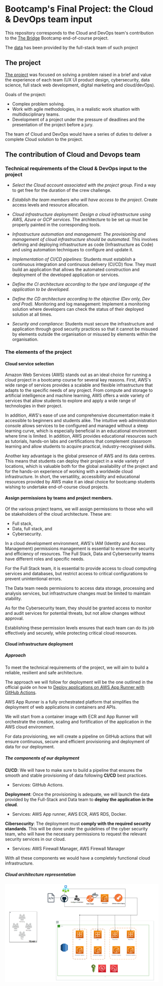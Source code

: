 # Bootcamp's Final Project: the Cloud & DevOps team input

This repository corresponds to the Cloud and DevOps team's contribution to the [The Bridge](https://www.thebridge.tech/?utm_medium=ppc&utm_source=adwords&utm_campaign=GA_The+Bridge_Marca&utm_term=the%20bridge%20bootcamp&hsa_kw=the%20bridge%20bootcamp&hsa_net=adwords&hsa_ver=3&hsa_cam=6496961935&hsa_ad=549241137266&hsa_acc=1272778203&hsa_src=g&hsa_grp=82036397030&hsa_mt=p&hsa_tgt=kwd-1287381892718&gclid=Cj0KCQjw06-oBhC6ARIsAGuzdw3wywTfvzIW39JlTTrYJZYpkwF0yUkijjEy_5Isn9yp4Dv70WAwjewaAu5zEALw_wcB) Bootcamp end-of-course project.

The [data](https://github.com/AlbertoJBaez/full-stack) has been provided by the full-stack team of such project 

## The project 

[The project](https://github.com/desafioteam1) was focused on solving a problem raised in a brief and value the experience of each team (UX UI product design, cybersecurity, data science, full stack web development, digital marketing and cloud/devOps).

Goals of the project:

- Complex problem solving.
- Work with agile methodologies, in a realistic work situation with multidisciplinary teams.
- Development of a project under the pressure of deadlines and the presentation of the project before a jury.

The team of Cloud and DevOps would have a series of duties to deliver a complete Cloud solution to the project.

## The contribution of Cloud and Devops team

### Technical requirements of the Cloud & DevOps input to the project

- *Select the Cloud account associated with the project group*. Find a way to get free for the duration of the crew challenge.

- *Establish the team members who will have access to the project*. Create access levels and resource allocation.

- *Cloud infrastructure deployment: Design a cloud infrastructure using AWS, Azure or GCP services.* The architecture to be set up must be properly painted in the corresponding tools.

- *Infrastructure automation and management: The provisioning and management of cloud infrastructure should be automated.* This involves defining and deploying infrastructure as code (Infrastructure as Code) and using automation techniques to configure and update it.

- *Implementation of CI/CD pipelines:* Students must establish a continuous integration and continuous delivery (CI/CD) flow. They must build an application that allows the automated construction and deployment of the developed application or services.

- *Define the CI architecture according to the type and language of the application to be developed.*

- *Define the CD architecture according to the objective (Dev only, Dev and Prod).* Monitoring and log management: Implement a monitoring solution where developers can check the status of their deployed solution at all times.

- *Security and compliance:* Students must secure the infrastructure and application through good security practices so that it cannot be misused by elements outside the organisation or misused by elements within the organisation.

### The elements of the project

#### Cloud service selection

Amazon Web Services (AWS) stands out as an ideal choice for running a cloud project in a bootcamp course for several key reasons. First, AWS's wide range of services provides a scalable and flexible infrastructure that adapts to the specific needs of any project. From compute and storage to artificial intelligence and machine learning, AWS offers a wide variety of services that allow students to explore and apply a wide range of technologies in their project.

In addition, AWS's ease of use and comprehensive documentation make it accessible to beginners and students alike. The intuitive web administration console allows services to be configured and managed without a steep learning curve, which is especially beneficial in an educational environment where time is limited. In addition, AWS provides educational resources such as tutorials, hands-on labs and certifications that complement classroom learning and allow students to acquire practical, industry-recognised skills.

Another key advantage is the global presence of AWS and its data centres. This means that students can deploy their project in a wide variety of locations, which is valuable both for the global availability of the project and for the hands-on experience of working with a worldwide cloud infrastructure. In short, the versatility, accessibility and educational resources provided by AWS make it an ideal choice for bootcamp students wishing to undertake end-of-course cloud projects.

#### Assign permissions by teams and project members.

Of the various project teams, we will assign permissions to those who will be stakeholders of the cloud architecture. These are: 

- Full stack,
- Data, full stack, and
- Cybersecurity.

In a cloud development environment, AWS's IAM (Identity and Access Management) permissions management is essential to ensure the security and efficiency of resources. The Full Stack, Data and Cybersecurity teams have different roles and specific needs.

For the Full Stack team, it is essential to provide access to cloud computing services and databases, but restrict access to critical configurations to prevent unintentional errors.

The Data team needs permissions to access data storage, processing and analysis services, but infrastructure changes must be limited to maintain stability.

As for the Cybersecurity team, they should be granted access to monitor and audit services for potential threats, but not allow changes without approval.

Establishing these permission levels ensures that each team can do its job effectively and securely, while protecting critical cloud resources.


#### Cloud infrastructure deployment

##### Approach

To meet the technical requirements of the project, we will aim to build a reliable, resilient and safe architecture. 

The approach we will follow for deployment will be the one outlined in the official guide on how to [Deploy applications on AWS App Runner with GitHub Actions](https://aws.amazon.com/es/blogs/containers/deploy-applications-in-aws-app-runner-with-github-actions/).

AWS App Runner is a fully orchestrated platform that simplifies the deployment of web applications in containers and APIs.  

We will start from a container image with ECR and App Runner will orchestrate the creation, scaling and fortification of the application in the AWS cloud environment. 

For data provisioning, we will create a pipeline on GitHub actions that will ensure continuous, secure and efficient provisioning and deployment of data for our deployment. 

##### The components of our deployment 

**CI/CD**: We will have to make sure to build a pipeline that ensures the smooth and stable provisioning of data following **CI/CD** best practices. 

- Services: GitHub Actions.
  
**Deployment**: Once the provisioning is adequate, we will launch the data provided by the Full-Stack and Data team to **deploy the application in the cloud**.

- Services: AWS App runner, AWS ECR, AWS RDS, Docker.

**Cibersecurity**: The deployment must **comply with the required security standards**. This will be done under the guidelines of the cyber security team, who will have the necessary permissions to request the relevant security services in our cloud.

- Services: AWS Firewall Manager, AWS Firewall Manager

With all these components we would have a completely functional cloud infrastructure. 

##### Cloud architecture representation

![Arquitectura Cloud](https://github.com/AlbertoJBaez/Cloud-Input-Final-Project/blob/main/Assets/Arquitectura-Cloud-Proyecto-nitido.png)

<!--

### Infrastructure automation and management: The provisioning and management of cloud infrastructure should be automated.* This involves defining and deploying infrastructure as code (Infrastructure as Code) and using automation techniques to configure and update it.



IMAGENES


![GithubActions](https://github.com/AlbertoJBaez/Cloud-Input-Final-Project/blob/main/Assets/GitHub%20Actions.png)
![Apprunner](https://github.com/AlbertoJBaez/Cloud-Input-Final-Project/blob/main/Assets/aws-app-runner.jfif) 
![AWS ECR] 
![RDS] 
![Docker]
### Implementation of CI/CD pipelines:* Students must establish a continuous integration and continuous delivery (CI/CD) flow. They must build an application that allows the automated construction and deployment of the developed application or services.

- *Define the CI architecture according to the type and language of the application to be developed.*

- *Define the CD architecture according to the objective (Dev only, Dev and Prod).* Monitoring and log management: Implement a monitoring solution where developers can check the status of their deployed solution at all times.

### Security and compliance:* Students must secure the infrastructure and application through good security practices so that it cannot be misused by elements outside the organisation or misused by elements within the organisation.

-->


